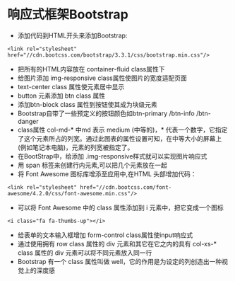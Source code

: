 # 响应式框架Bootstrap
- 添加代码到HTML开头来添加Bootstrap: 
```
<link rel="stylesheet" href="//cdn.bootcss.com/bootstrap/3.3.1/css/bootstrap.min.css"/>
```
- 把所有的HTML内容放在 container-fluid class属性下
- 给图片添加 img-responsive class属性使图片的宽度适配页面
- text-center class 属性使元素居中显示
-  button 元素添加 btn class 属性
-  添加btn-block class 属性到按钮使其成为块级元素
-  Bootstrap自带了一些预定义的按钮颜色如btn-primary /btn-info /btn-danger
-  class属性 col-md-* 中md 表示 medium (中等的)，* 代表一个数字，它指定了这个元素所占的列宽。通过此图表的属性设置可知，在中等大小的屏幕上(例如笔记本电脑)，元素的列宽被指定了。
-  在BootStrap中，给<img>添加 .img-responsive样式就可以实现图片响应式
-  用 span 标签来创建行内元素,可以把几个元素放在一起
-  将 Font Awesome 图标库增添至应用中,在HTML 头部增加代码：
```
<link rel="stylesheet" href="//cdn.bootcss.com/font-awesome/4.2.0/css/font-awesome.min.css"/>
```
- 可以将 Font Awesome 中的 class 属性添加到 i 元素中，把它变成一个图标
```
<i class="fa fa-thumbs-up"></i>
```
- 给表单的文本输入框增加 form-control class属性使input响应式
- 通过使用拥有 row class 属性的 div 元素和其它在它之内的具有 col-xs-* class 属性的 div 元素可以将不同元素放入同一行
- Bootstrap 有一个 class 属性叫做 well，它的作用是为设定的列创造出一种视觉上的深度感
